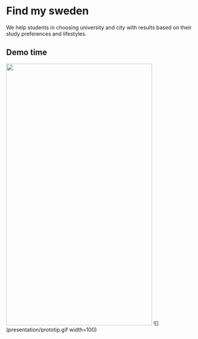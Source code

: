 # Find my sweden
We help students in choosing university and city with results based on their study preferences and lifestyles.

## Demo time
<img src="presentation/prototip.gif" width="392" height="704" />
![](presentation/prototip.gif width=100)
